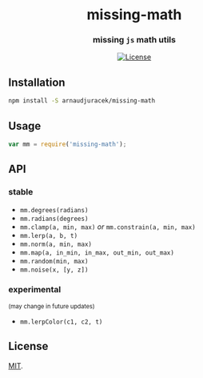 <h1 align="center">missing-math</h1>
<h3 align="center">missing <code>js</code> math utils</h3>
<div align="center">
  <!-- License -->
  <a href="https://raw.githubusercontent.com/arnaudjuracek/xy/master/LICENSE">
    <img src="https://img.shields.io/badge/license-MIT-blue.svg?style=flat-square" alt="License" />
  </a>
</div>

## Installation

```sh
npm install -S arnaudjuracek/missing-math
```

## Usage

```js
var mm = require('missing-math');
```

## API

### stable
+ `mm.degrees(radians)`
+ `mm.radians(degrees)`
+ `mm.clamp(a, min, max)` *or* `mm.constrain(a, min, max)`
+ `mm.lerp(a, b, t)`
+ `mm.norm(a, min, max)`
+ `mm.map(a, in_min, in_max, out_min, out_max)`
+ `mm.random(min, max)`
+ `mm.noise(x, [y, z])`

### experimental 
<sup>(may change in future updates)</sup>
+ `mm.lerpColor(c1, c2, t)`

## License

[MIT](https://tldrlegal.com/license/mit-license).